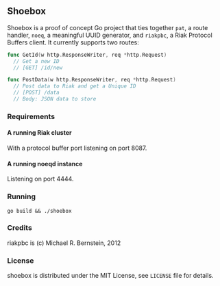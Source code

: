 ## Shoebox

Shoebox is a proof of concept Go project that ties together `pat`, a route handler, `noeq`, a meaningful UUID generator, and `riakpbc`, a Riak Protocol Buffers client. It currently supports two routes:

```go
func GetId(w http.ResponseWriter, req *http.Request)
  // Get a new ID
  // [GET] /id/new

func PostData(w http.ResponseWriter, req *http.Request)
  // Post data to Riak and get a Unique ID
  // [POST] /data
  // Body: JSON data to store
```

### Requirements

#### A running Riak cluster

With a protocol buffer port listening on port 8087.

#### A running noeqd instance

Listening on port 4444.

### Running

`go build && ./shoebox`

### Credits

riakpbc is (c) Michael R. Bernstein, 2012

### License

shoebox is distributed under the MIT License, see `LICENSE` file for details.
